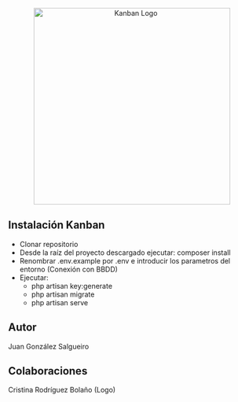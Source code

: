 <p align="center"><a href="http://eon0.hl1077.dinaserver.com/kanban_angular/" target="_blank"><img src="http://eon0.hl1077.dinaserver.com/kanban_angular/favicon.ico" width="400" alt="Kanban Logo"></a></p>


## Instalación Kanban

- Clonar repositorio
- Desde la raíz del proyecto descargado ejecutar: 
    composer install
- Renombrar .env.example por .env e introducir los parametros del entorno (Conexión con BBDD)
- Ejecutar: 
    * php artisan key:generate
    * php artisan migrate
    * php artisan serve

## Autor
Juan González Salgueiro

## Colaboraciones
Cristina Rodríguez Bolaño (Logo)